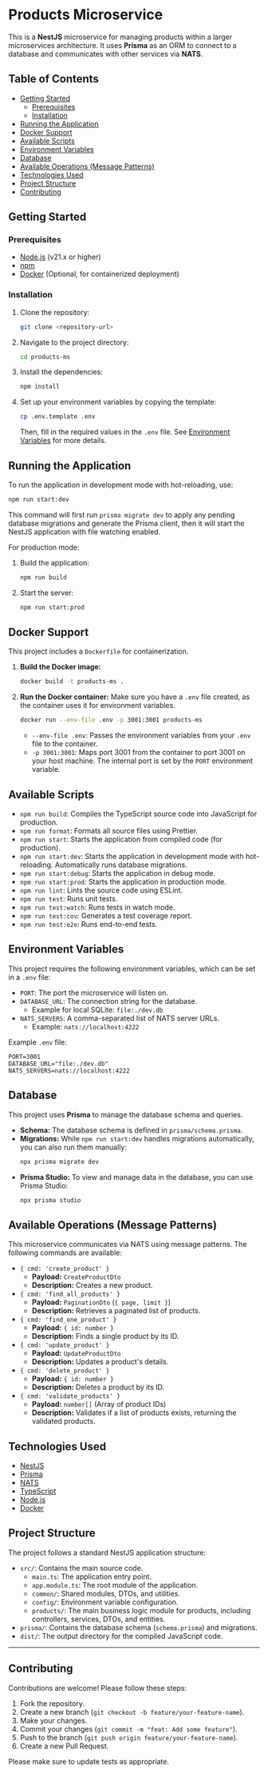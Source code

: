 # Products Microservice

This is a **NestJS** microservice for managing products within a larger microservices architecture. It uses **Prisma** as an ORM to connect to a database and communicates with other services via **NATS**.

## Table of Contents

- [Getting Started](#getting-started)
  - [Prerequisites](#prerequisites)
  - [Installation](#installation)
- [Running the Application](#running-the-application)
- [Docker Support](#docker-support)
- [Available Scripts](#available-scripts)
- [Environment Variables](#environment-variables)
- [Database](#database)
- [Available Operations (Message Patterns)](#available-operations-message-patterns)
- [Technologies Used](#technologies-used)
- [Project Structure](#project-structure)
- [Contributing](#contributing)

## Getting Started

### Prerequisites

- [Node.js](https://nodejs.org/) (v21.x or higher)
- [npm](https://www.npmjs.com/)
- [Docker](https://www.docker.com/) (Optional, for containerized deployment)

### Installation

1.  Clone the repository:
    ```bash
    git clone <repository-url>
    ```
2.  Navigate to the project directory:
    ```bash
    cd products-ms
    ```
3.  Install the dependencies:
    ```bash
    npm install
    ```
4.  Set up your environment variables by copying the template:
    ```bash
    cp .env.template .env
    ```
    Then, fill in the required values in the `.env` file. See [Environment Variables](#environment-variables) for more details.

## Running the Application

To run the application in development mode with hot-reloading, use:

```bash
npm run start:dev
```

This command will first run `prisma migrate dev` to apply any pending database migrations and generate the Prisma client, then it will start the NestJS application with file watching enabled.

For production mode:

1.  Build the application:
    ```bash
    npm run build
    ```
2.  Start the server:
    ```bash
    npm run start:prod
    ```

## Docker Support

This project includes a `Dockerfile` for containerization.

1.  **Build the Docker image:**
    ```bash
    docker build -t products-ms .
    ```

2.  **Run the Docker container:**
    Make sure you have a `.env` file created, as the container uses it for environment variables.
    ```bash
    docker run --env-file .env -p 3001:3001 products-ms
    ```
    *   `--env-file .env`: Passes the environment variables from your `.env` file to the container.
    *   `-p 3001:3001`: Maps port 3001 from the container to port 3001 on your host machine. The internal port is set by the `PORT` environment variable.


## Available Scripts

- `npm run build`: Compiles the TypeScript source code into JavaScript for production.
- `npm run format`: Formats all source files using Prettier.
- `npm run start`: Starts the application from compiled code (for production).
- `npm run start:dev`: Starts the application in development mode with hot-reloading. Automatically runs database migrations.
- `npm run start:debug`: Starts the application in debug mode.
- `npm run start:prod`: Starts the application in production mode.
- `npm run lint`: Lints the source code using ESLint.
- `npm run test`: Runs unit tests.
- `npm run test:watch`: Runs tests in watch mode.
- `npm run test:cov`: Generates a test coverage report.
- `npm run test:e2e`: Runs end-to-end tests.

## Environment Variables

This project requires the following environment variables, which can be set in a `.env` file:

-   `PORT`: The port the microservice will listen on.
-   `DATABASE_URL`: The connection string for the database.
    -   Example for local SQLite: `file:./dev.db`
-   `NATS_SERVERS`: A comma-separated list of NATS server URLs.
    -   Example: `nats://localhost:4222`

Example `.env` file:
```
PORT=3001
DATABASE_URL="file:./dev.db"
NATS_SERVERS=nats://localhost:4222
```

## Database

This project uses **Prisma** to manage the database schema and queries.

-   **Schema:** The database schema is defined in `prisma/schema.prisma`.
-   **Migrations:** While `npm run start:dev` handles migrations automatically, you can also run them manually:
    ```bash
    npx prisma migrate dev
    ```
-   **Prisma Studio:** To view and manage data in the database, you can use Prisma Studio:
    ```bash
    npx prisma studio
    ```

## Available Operations (Message Patterns)

This microservice communicates via NATS using message patterns. The following commands are available:

-   `{ cmd: 'create_product' }`
    -   **Payload:** `CreateProductDto`
    -   **Description:** Creates a new product.
-   `{ cmd: 'find_all_products' }`
    -   **Payload:** `PaginationDto` (`{ page, limit }`)
    -   **Description:** Retrieves a paginated list of products.
-   `{ cmd: 'find_one_product' }`
    -   **Payload:** `{ id: number }`
    -   **Description:** Finds a single product by its ID.
-   `{ cmd: 'update_product' }`
    -   **Payload:** `UpdateProductDto`
    -   **Description:** Updates a product's details.
-   `{ cmd: 'delete_product' }`
    -   **Payload:** `{ id: number }`
    -   **Description:** Deletes a product by its ID.
-   `{ cmd: 'validate_products' }`
    -   **Payload:** `number[]` (Array of product IDs)
    -   **Description:** Validates if a list of products exists, returning the validated products.

## Technologies Used

- [NestJS](https://nestjs.com/)
- [Prisma](https://www.prisma.io/)
- [NATS](https://nats.io/)
- [TypeScript](https://www.typescriptlang.org/)
- [Node.js](https://nodejs.org/)
- [Docker](https://www.docker.com/)

## Project Structure

The project follows a standard NestJS application structure:

-   `src/`: Contains the main source code.
    -   `main.ts`: The application entry point.
    -   `app.module.ts`: The root module of the application.
    -   `common/`: Shared modules, DTOs, and utilities.
    -   `config/`: Environment variable configuration.
    -   `products/`: The main business logic module for products, including controllers, services, DTOs, and entities.
-   `prisma/`: Contains the database schema (`schema.prisma`) and migrations.
-   `dist/`: The output directory for the compiled JavaScript code.

---

## Contributing

Contributions are welcome! Please follow these steps:

1.  Fork the repository.
2.  Create a new branch (`git checkout -b feature/your-feature-name`).
3.  Make your changes.
4.  Commit your changes (`git commit -m "feat: Add some feature"`).
5.  Push to the branch (`git push origin feature/your-feature-name`).
6.  Create a new Pull Request.

Please make sure to update tests as appropriate.

